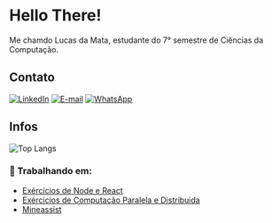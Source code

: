 # Hello There!
Me chamdo Lucas da Mata, estudante do 7° semestre de Ciências da Computação.

## Contato

[![LinkedIn](https://img.shields.io/badge/LinkedIn-0077B5?style=for-the-badge&logo=linkedin&logoColor=white)](https://www.linkedin.com/in/lucas-da-mata-941196190/)
[![E-mail](https://img.shields.io/badge/-Email-000?style=for-the-badge&logo=microsoft-outlook&logoColor=007BFF)](mailto:lucasmguima@outlook.com)
[![WhatsApp](https://img.shields.io/badge/WhatsApp-25D366?style=for-the-badge&logo=whatsapp&logoColor=white)](https://wa.me/55+11+993090572)

## Infos

![Top Langs](https://github-readme-stats-git-masterrstaa-rickstaa.vercel.app/api/top-langs/?username=LucasMGuima&layout=compact&bg_color=708F8D&border_color=8F7072&title_color=141515&text_color=141515)

### 📂 Trabalhando em:
  - [Exércicios de Node e React](https://github.com/LucasMGuima/node)
  - [Exércicios de Computação Paralela e Distribuida](https://github.com/LucasMGuima/CPD)
  - [Mineassist](https://github.com/LucasMGuima/Mineassist)
